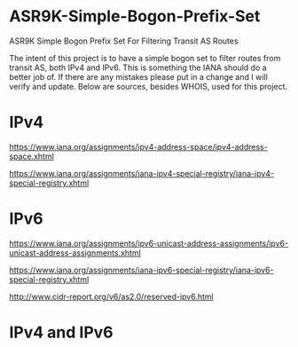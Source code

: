 # ASR9K-Simple-Bogon-Prefix-Set
ASR9K Simple Bogon Prefix Set For Filtering Transit AS Routes

The intent of this project is to have a simple bogon set to filter routes from transit AS, both IPv4 and IPv6. This is something the IANA should do a better job of. If there are any mistakes please put in a change and I will verify and update. Below are sources, besides WHOIS, used for this project.

# IPv4

https://www.iana.org/assignments/ipv4-address-space/ipv4-address-space.xhtml

https://www.iana.org/assignments/iana-ipv4-special-registry/iana-ipv4-special-registry.xhtml

# IPv6

https://www.iana.org/assignments/ipv6-unicast-address-assignments/ipv6-unicast-address-assignments.xhtml

https://www.iana.org/assignments/iana-ipv6-special-registry/iana-ipv6-special-registry.xhtml

http://www.cidr-report.org/v6/as2.0/reserved-ipv6.html

# IPv4 and IPv6

